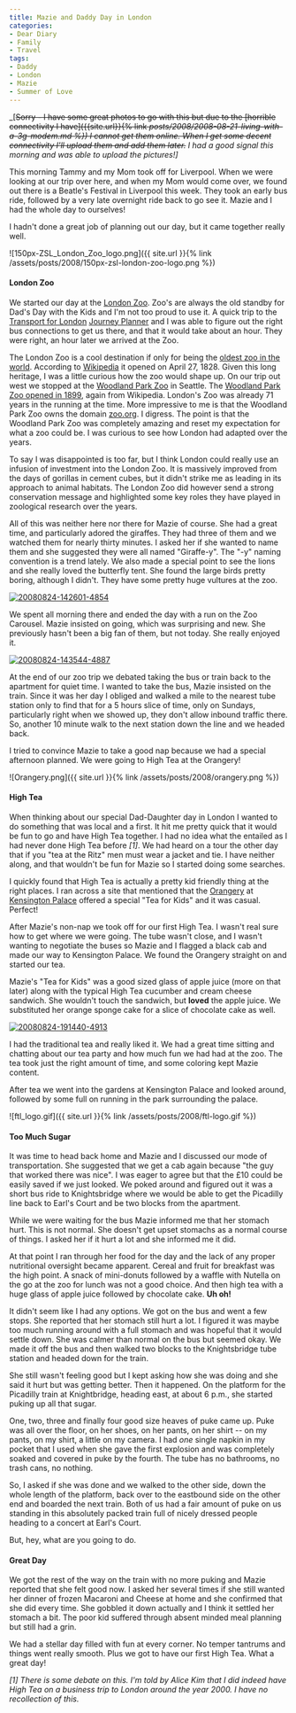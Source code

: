 ```yaml
---
title: Mazie and Daddy Day in London
categories:
- Dear Diary
- Family
- Travel
tags:
- Daddy
- London
- Mazie
- Summer of Love
---
```


_[<strike>Sorry - I have some great photos to go with this but due to the [horrible connectivity I have]({{site.url}}{% link _posts/2008/2008-08-21-living-with-a-3g-modem.md %}) I cannot get them online. When I get some decent connectivity I'll upload them and add them later.</strike> I had a good signal this morning and was able to upload the pictures!]_

This morning Tammy and my Mom took off for Liverpool. When we were looking at our trip over here, and when my Mom would come over, we found out there is a Beatle's Festival in Liverpool this week. They took an early bus ride, followed by a very late overnight ride back to go see it. Mazie and I had the whole day to ourselves!

I hadn't done a great job of planning out our day, but it came together really well.

![150px-ZSL_London_Zoo_logo.png]({{ site.url }}{% link /assets/posts/2008/150px-zsl-london-zoo-logo.png %})


#### London Zoo

We started our day at the [London Zoo](http://www.zsl.org/zsl-london-zoo/). Zoo's are always the old standby for Dad's Day with the Kids and I'm not too proud to use it. A quick trip to the [Transport for London](http://www.tfl.gov.uk/) [Journey Planner](http://www.tfl.gov.uk/journeyplanner) and I was able to figure out the right bus connections to get us there, and that it would take about an hour. They were right, an hour later we arrived at the Zoo.

The London Zoo is a cool destination if only for being the [oldest zoo in the world](http://en.wikipedia.org/wiki/London_Zoo). According to [Wikipedia](http://www.wikipedia.org/) it opened on April 27, 1828. Given this long heritage, I was a little curious how the zoo would shape up. On our trip out west we stopped at the [Woodland Park Zoo](http://www.zoo.org/) in Seattle. The [Woodland Park Zoo opened in 1899](http://en.wikipedia.org/wiki/Woodland_Park_Zoo), again from Wikipedia. London's Zoo was already 71 years in the running at the time. More impressive to me is that the Woodland Park Zoo owns the domain [zoo.org](http://www.zoo.org/). I digress. The point is that the Woodland Park Zoo was completely amazing and reset my expectation for what a zoo could be. I was curious to see how London had adapted over the years.

To say I was disappointed is too far, but I think London could really use an infusion of investment into the London Zoo. It is massively improved from the days of gorillas in cement cubes, but it didn't strike me as leading in its approach to animal habitats. The London Zoo did however send a strong conservation message and highlighted some key roles they have played in zoological research over the years.

All of this was neither here nor there for Mazie of course. She had a great time, and particularly adored the giraffes. They had three of them and we watched them for nearly thirty minutes. I asked her if she wanted to name them and she suggested they were all named "Giraffe-y". The "-y" naming convention is a trend lately. We also made a special point to see the lions and she really loved the butterfly tent. She found the large birds pretty boring, although I didn't. They have some pretty huge vultures at the zoo.

[![20080824-142601-4854](http://farm4.static.flickr.com/3066/2795881008_7b22d8f438.jpg)](http://www.flickr.com/photos/46408384@N00/2795881008)

We spent all morning there and ended the day with a run on the Zoo Carousel. Mazie insisted on going, which was surprising and new. She previously hasn't been a big fan of them, but not today. She really enjoyed it.

[![20080824-143544-4887](http://farm4.static.flickr.com/3126/2795049455_c47793ae45.jpg)](http://www.flickr.com/photos/46408384@N00/2795049455)

At the end of our zoo trip we debated taking the bus or train back to the apartment for quiet time. I wanted to take the bus, Mazie insisted on the train. Since it was her day I obliged and walked a mile to the nearest tube station only to find that for a 5 hours slice of time, only on Sundays, particularly right when we showed up, they don't allow inbound traffic there. So, another 10 minute walk to the next station down the line and we headed back.

I tried to convince Mazie to take a good nap because we had a special afternoon planned. We were going to High Tea at the Orangery!

![Orangery.png]({{ site.url }}{% link /assets/posts/2008/orangery.png %})


#### High Tea

When thinking about our special Dad-Daughter day in London I wanted to do something that was local and a first. It hit me pretty quick that it would be fun to go and have High Tea together. I had no idea what the entailed as I had never done High Tea before _[1]_. We had heard on a tour the other day that if you "tea at the Ritz" men must wear a jacket and tie. I have neither along, and that wouldn't be fun for Mazie so I started doing some searches.

I quickly found that High Tea is actually a pretty kid friendly thing at the right places. I ran across a site that mentioned that the [Orangery](http://www.hrp.org.uk/KensingtonPalace/CafesAndRestaurants.aspx) at [Kensington Palace](http://www.hrp.org.uk/KensingtonPalace/) offered a special "Tea for Kids" and it was casual. Perfect!

After Mazie's non-nap we took off for our first High Tea. I wasn't real sure how to get where we were going. The tube wasn't close, and I wasn't wanting to negotiate the buses so Mazie and I flagged a black cab and made our way to Kensington Palace. We found the Orangery straight on and started our tea.

Mazie's "Tea for Kids" was a good sized glass of apple juice (more on that later) along with the typical High Tea cucumber and cream cheese sandwich. She wouldn't touch the sandwich, but **loved** the apple juice. We substituted her orange sponge cake for a slice of chocolate cake as well.

[![20080824-191440-4913](http://farm4.static.flickr.com/3073/2795905834_49580c3c41.jpg)](http://www.flickr.com/photos/46408384@N00/2795905834)

I had the traditional tea and really liked it. We had a great time sitting and chatting about our tea party and how much fun we had had at the zoo. The tea took just the right amount of time, and some coloring kept Mazie content.

After tea we went into the gardens at Kensington Palace and looked around, followed by some full on running in the park surrounding the palace.

![ftl_logo.gif]({{ site.url }}{% link /assets/posts/2008/ftl-logo.gif %})


#### Too Much Sugar

It was time to head back home and Mazie and I discussed our mode of transportation. She suggested that we get a cab again because "the guy that worked there was nice". I was eager to agree but that the £10 could be easily saved if we just looked. We poked around and figured out it was a short bus ride to Knightsbridge where we would be able to get the Picadilly line back to Earl's Court and be two blocks from the apartment.

While we were waiting for the bus Mazie informed me that her stomach hurt. This is not normal. She doesn't get upset stomachs as a normal course of things. I asked her if it hurt a lot and she informed me it did.

At that point I ran through her food for the day and the lack of any proper nutritional oversight became apparent. Cereal and fruit for breakfast was the high point. A snack of mini-donuts followed by a waffle with Nutella on the go at the zoo for lunch was not a good choice. And then high tea with a huge glass of apple juice followed by chocolate cake. **Uh oh!**

It didn't seem like I had any options. We got on the bus and went a few stops. She reported that her stomach still hurt a lot. I figured it was maybe too much running around with a full stomach and was hopeful that it would settle down. She was calmer than normal on the bus but seemed okay. We made it off the bus and then walked two blocks to the Knightsbridge tube station and headed down for the train.

She still wasn't feeling good but I kept asking how she was doing and she said it hurt but was getting better. Then it happened. On the platform for the Picadilly train at Knightbridge, heading east, at about 6 p.m., she started puking up all that sugar.

One, two, three and finally four good size heaves of puke came up. Puke was all over the floor, on her shoes, on her pants, on her shirt -- on my pants, on my shirt, a little on my camera. I had _one_ single napkin in my pocket that I used when she gave the first explosion and was completely soaked and covered in puke by the fourth. The tube has no bathrooms, no trash cans, no nothing.

So, I asked if she was done and we walked to the other side, down the whole length of the platform, back over to the eastbound side on the other end and boarded the next train. Both of us had a fair amount of puke on us standing in this absolutely packed train full of nicely dressed people heading to a concert at Earl's Court.

But, hey, what are you going to do.

#### Great Day

We got the rest of the way on the train with no more puking and Mazie reported that she felt good now. I asked her several times if she still wanted her dinner of frozen Macaroni and Cheese at home and she confirmed that she did every time. She gobbled it down actually and I think it settled her stomach a bit. The poor kid suffered through absent minded meal planning but still had a grin.

We had a stellar day filled with fun at every corner. No temper tantrums and things went really smooth. Plus we got to have our first High Tea. What a great day!

_[1] There is some debate on this. I'm told by Alice Kim that I did indeed have High Tea on a business trip to London around the year 2000. I have no recollection of this._
